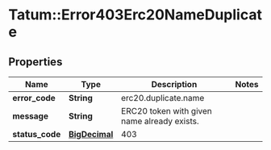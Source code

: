 # Tatum::Error403Erc20NameDuplicate

## Properties
Name | Type | Description | Notes
------------ | ------------- | ------------- | -------------
**error_code** | **String** | erc20.duplicate.name | 
**message** | **String** | ERC20 token with given name already exists. | 
**status_code** | [**BigDecimal**](BigDecimal.md) | 403 | 

